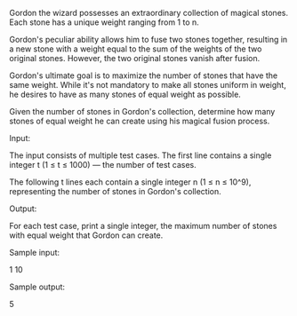 Gordon the wizard possesses an extraordinary collection of magical stones. Each stone has a unique weight ranging from 1 to n.

Gordon's peculiar ability allows him to fuse two stones together, resulting in a new stone with a weight equal to the sum of the weights of the two original stones. However, the two original stones vanish after fusion.

Gordon's ultimate goal is to maximize the number of stones that have the same weight. While it's not mandatory to make all stones uniform in weight, he desires to have as many stones of equal weight as possible.

Given the number of stones in Gordon's collection, determine how many stones of equal weight he can create using his magical fusion process.

Input:

The input consists of multiple test cases. The first line contains a single integer t (1 ≤ t ≤ 1000) — the number of test cases.

The following t lines each contain a single integer n (1 ≤ n ≤ 10^9), representing the number of stones in Gordon's collection.

Output:

For each test case, print a single integer, the maximum number of stones with equal weight that Gordon can create.

Sample input:

1
10

Sample output:

5
